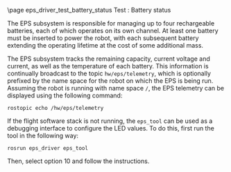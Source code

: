 \page eps_driver_test_battery_status Test : Battery status

The EPS subsystem is responsible for managing up to four rechargeable batteries, each of which operates on its own channel. At least one battery must be inserted to power the robot, with each subsequent battery extending the operating lifetime at the cost of some additional mass.

The EPS subsystem tracks the remaining capacity, current voltage and current, as well as the temperature of each battery. This information is continually broadcast to the topic `hw/eps/telemetry`, which is optionally prefixed by the name space for the robot on which the EPS is being run. Assuming the robot is running with name space `/`, the EPS telemetry can be displayed using the following command:

    rostopic echo /hw/eps/telemetry

If the flight software stack is not running, the `eps_tool` can be used as a debugging interface to configure the LED values. To do this, first run the tool in the following way:

    rosrun eps_driver eps_tool

Then, select option 10 and follow the instructions.